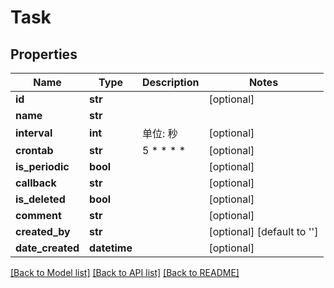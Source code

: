# Task

## Properties
Name | Type | Description | Notes
------------ | ------------- | ------------- | -------------
**id** | **str** |  | [optional] 
**name** | **str** |  | 
**interval** | **int** | 单位: 秒 | [optional] 
**crontab** | **str** | 5 * * * * | [optional] 
**is_periodic** | **bool** |  | [optional] 
**callback** | **str** |  | [optional] 
**is_deleted** | **bool** |  | [optional] 
**comment** | **str** |  | [optional] 
**created_by** | **str** |  | [optional] [default to '']
**date_created** | **datetime** |  | [optional] 

[[Back to Model list]](../README.md#documentation-for-models) [[Back to API list]](../README.md#documentation-for-api-endpoints) [[Back to README]](../README.md)


